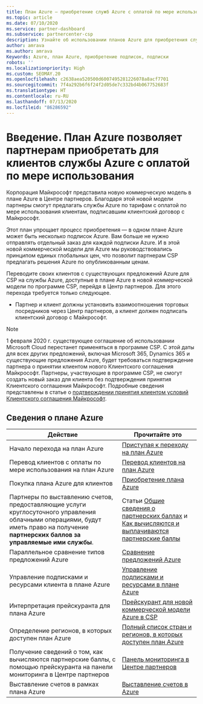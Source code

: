 ```yaml
---
title: План Azure — приобретение служб Azure с оплатой по мере использования
ms.topic: article
ms.date: 07/10/2020
ms.service: partner-dashboard
ms.subservice: partnercenter-csp
description: Узнайте об использовании планов Azure для приобретения служб Azure с оплатой по мере использования для клиентов. Узнайте также о новых требованиях к безопасности.
author: amrava
ms.author: amrava
Keywords: Azure, план Azure, приобретение подписок, подписки
robots: ''
ms.localizationpriority: High
ms.custom: SEOMAY.20
ms.openlocfilehash: c2638aea520500d6007495281226078a8acf7701
ms.sourcegitcommit: 7f4a292b6f6f24f2d05de7c332bd4b067752683f
ms.translationtype: HT
ms.contentlocale: ru-RU
ms.lasthandoff: 07/13/2020
ms.locfileid: "86286592"
---
```

# <a name="introduction-azure-plan-lets-partners-buy-azure-at-pay-as-you-go-rates-for-customers"></a>Введение. План Azure позволяет партнерам приобретать для клиентов службы Azure с оплатой по мере использования

Корпорация Майкрософт представила новую коммерческую модель в плане Azure в Центре партнеров.  Благодаря этой новой модели партнеры смогут предлагать службы Azure по тарифам с оплатой по мере использования клиентам, подписавшим клиентский договор с Майкрософт.

Этот план упрощает процесс приобретения — в одном плане Azure может быть несколько подписок Azure. Вам больше не нужно отправлять отдельный заказ для каждой подписки Azure. И в этой новой коммерческой модели для Azure мы руководствовались принципом единых глобальных цен, что позволит партнерам CSP предлагать решения Azure по опубликованным ценам.

Переводите своих клиентов с существующих предложений Azure для CSP на службы Azure, доступные в плане Azure в новой коммерческой модели по программе CSP, перейдя в Центр партнеров. Для этого перехода требуется только следующее.

- Партнер и клиент должны установить взаимоотношения торговых посредников через Центр партнеров, а клиент должен подписать клиентский договор с Майкрософт.

>[!Note]
>1 февраля 2020 г. существующее соглашение об использовании Microsoft Cloud перестанет применяться в программе CSP. С этой даты для всех других предложений, включая Microsoft 365, Dynamics 365 и существующие предложения Azure, будет требоваться подтверждение партнера о принятии клиентом нового Клиентского соглашения Майкрософт. Партнеры, участвующие в программе CSP, не смогут создать новый заказ для клиента без подтверждения принятия Клиентского соглашения Майкрософт. Подробные сведения представлены в статье о [подтверждении принятия клиентом условий Клиентского соглашения Майкрософт](confirm-customer-agreement.md).


## <a name="learn-about-the-azure-plan"></a>Сведения о плане Azure

|**Действие**   |**Прочитайте это**   |
|------------------|---------------------|
|Начало перехода на план Azure|[Приступая к переходу на план Azure](azure-plan-get-started.md)
|Перевод клиентов с оплаты по мере использования на план Azure|[Перевод клиентов на план Azure](azure-plan-transition.md)|
|Покупка плана Azure для клиентов|[Приобретение плана Azure](purchase-azure-plan.md)|
|Партнеры по выставлению счетов, предоставляющие услуги круглосуточного управления облачными операциями, будут иметь право на получение **партнерских баллов за управляемые ими службы**.|Статьи [Общие сведения о партнерских баллах](partner-earned-credit.md) и [Как вычисляются и выплачиваются партнерские баллы](partner-earned-credit-explanation.md)|
|Параллельное сравнение типов предложений Azure|[Сравнение предложений Azure](compare-azure-offers.md)|
|Управление подписками и ресурсами клиента в плане Azure|[Управление подписками и ресурсами в плане Azure](azure-plan-manage.md)|
|Интерпретация прейскуранта для плана Azure   |[Прейскурант для новой коммерческой модели Azure в CSP](azure-plan-price-list.md)|
|Определение регионов, в которых доступен план Azure|[Полный список стран и регионов, в которых доступен план Azure](https://query.prod.cms.rt.microsoft.com/cms/api/am/binary/RE3QN0x)
|Получение сведений о том, как вычисляются партнерские баллы, с помощью прейскуранта на панели мониторинга в Центре партнеров|[Панель мониторинга в Центре партнеров](https://partner.microsoft.com/dashboard/home)|
|Выставление счетов в рамках плана Azure|[Выставление счетов в Azure](azure-plan-billing.md)|
